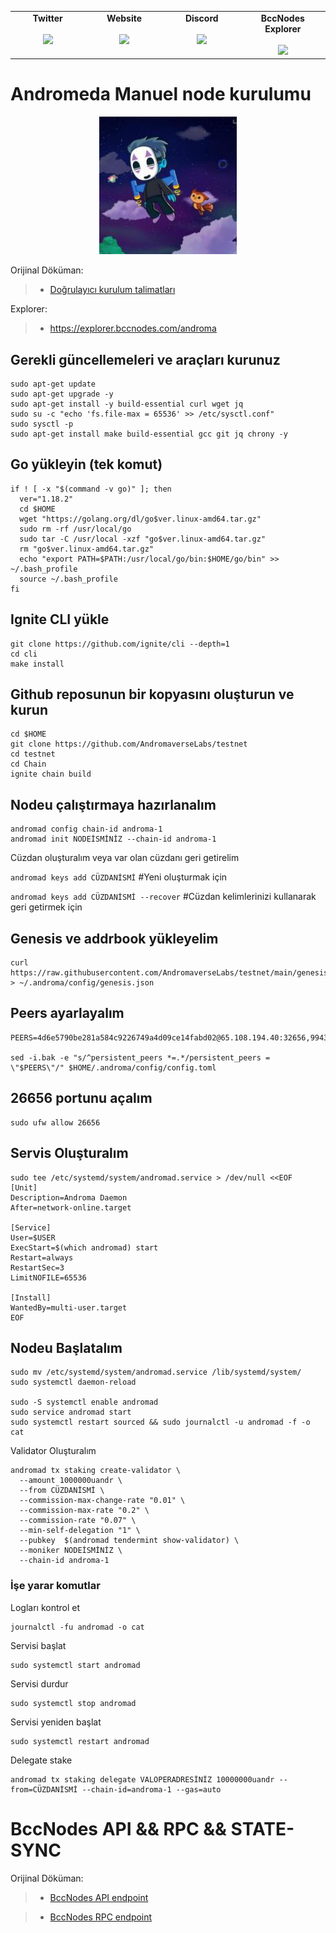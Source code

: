 <table width="900px" align="center">
    <tbody>
        <tr valign="top">
            <td width="300px" align="center">
            <span><strong>Twitter</strong></span><br><br />
            <a href="https://twitter.com/bccnodes" target="_blank" rel="noopener noreferrer">
            <img height="70px" src="https://github.com/berkcaNode/berkcaNode/blob/main/twitter.png">
            </td>
            <td width="300px" align="center">
            <span><strong>Website</strong></span><br><br />
            <a href="https://bccnodes.com/" target="_blank" rel="noopener noreferrer">
            <img height="70px" src="https://github.com/berkcaNode/berkcaNode/blob/main/web.png">
            </td>
            <td width="300px" align="center">
            <span><strong>Discord</strong></span><br><br />
            <a href="https://discord.gg/sXPSXw8dUa" target="_blank" rel="noopener noreferrer">
            <img height="70px" src="https://github.com/berkcaNode/berkcaNode/blob/main/discord.png">
            </td>
            <td width="300px" align="center">
            <span><strong>BccNodes Explorer</strong></span><br><br />
            <a href="https://explorer.bccnodes.com/" target="_blank" rel="noopener noreferrer">
            <img height="70px" src="https://github.com/berkcaNode/berkcaNode/blob/main/exp%20(1).png">
            </td>
        </tr>
    </tbody>
</table>

# Andromeda Manuel node kurulumu

<p align="center">
  <img height="220" height="auto" src="andro.jpeg">
</p>

Orijinal Döküman:
>- [Doğrulayıcı kurulum talimatları](https://github.com/AndromaverseLabs/testnet)

Explorer:
>- https://explorer.bccnodes.com/androma


## Gerekli güncellemeleri ve araçları kurunuz
```
sudo apt-get update
sudo apt-get upgrade -y
sudo apt-get install -y build-essential curl wget jq
sudo su -c "echo 'fs.file-max = 65536' >> /etc/sysctl.conf"
sudo sysctl -p
sudo apt-get install make build-essential gcc git jq chrony -y
```

## Go yükleyin (tek komut)
```
if ! [ -x "$(command -v go)" ]; then
  ver="1.18.2"
  cd $HOME
  wget "https://golang.org/dl/go$ver.linux-amd64.tar.gz"
  sudo rm -rf /usr/local/go
  sudo tar -C /usr/local -xzf "go$ver.linux-amd64.tar.gz"
  rm "go$ver.linux-amd64.tar.gz"
  echo "export PATH=$PATH:/usr/local/go/bin:$HOME/go/bin" >> ~/.bash_profile
  source ~/.bash_profile
fi
```

## Ignite CLI yükle
```
git clone https://github.com/ignite/cli --depth=1
cd cli 
make install
```

## Github reposunun bir kopyasını oluşturun ve kurun
```
cd $HOME
git clone https://github.com/AndromaverseLabs/testnet
cd testnet
cd Chain
ignite chain build

```

## Nodeu çalıştırmaya hazırlanalım
```
andromad config chain-id androma-1
andromad init NODEİSMİNİZ --chain-id androma-1
```
Cüzdan oluşturalım veya var olan cüzdanı geri getirelim

```andromad keys add CÜZDANİSMİ```             #Yeni oluşturmak için

``` andromad keys add CÜZDANİSMİ --recover ``` #Cüzdan kelimlerinizi kullanarak geri getirmek için



## Genesis ve addrbook yükleyelim
```
curl https://raw.githubusercontent.com/AndromaverseLabs/testnet/main/genesis.json > ~/.androma/config/genesis.json
```

## Peers ayarlayalım
```
PEERS=4d6e5790be281a584c9226749a4d09ce14fabd02@65.108.194.40:32656,9943fed25f830a8c0eaa63efa9e637c1875bfdc8@38.242.219.158:26656,93d68953fa8760fa8491de31385f24fd397169c3@54.37.131.8:26656,9693ecb10399e10e679d269b539895253f6641e4@44.192.114.118:26656,600410eead9d886603399808ed741ea03ee34c58@3.138.138.247:26656,1b8c61cd6953892408abb2f899e6d0904cfaf36c@195.201.165.123:21076,73a679ef0a381ec15b20dca64f91b1bd0781308a@65.109.53.53:05656,5ea3936c216086937677764fbf4a2326fdb7fc6f@185.182.184.200:36656,121ed0e634e58465024d1958638193313cf07cfc@143.244.172.72:26656,fc6f7914e4beb4b5278e7ba32ec2abde97cd8082@65.109.28.177:26656,a2bfc0fb6b3c2c25577008a97b1fbf1e5df8b7c6@149.102.157.96:56656,5d216c9ed005a1c6ef4d60463c28bf1776cde600@77.52.182.194:26656

sed -i.bak -e "s/^persistent_peers *=.*/persistent_peers = \"$PEERS\"/" $HOME/.androma/config/config.toml
```

## 26656 portunu açalım
```
sudo ufw allow 26656
```

## Servis Oluşturalım
```
sudo tee /etc/systemd/system/andromad.service > /dev/null <<EOF
[Unit]
Description=Androma Daemon
After=network-online.target

[Service]
User=$USER
ExecStart=$(which andromad) start
Restart=always
RestartSec=3
LimitNOFILE=65536

[Install]
WantedBy=multi-user.target
EOF
```

## Nodeu Başlatalım
```
sudo mv /etc/systemd/system/andromad.service /lib/systemd/system/
sudo systemctl daemon-reload

sudo -S systemctl enable andromad
sudo service andromad start
sudo systemctl restart sourced && sudo journalctl -u andromad -f -o cat
```

Validator Oluşturalım
```
andromad tx staking create-validator \
  --amount 1000000uandr \
  --from CÜZDANİSMİ \
  --commission-max-change-rate "0.01" \
  --commission-max-rate "0.2" \
  --commission-rate "0.07" \
  --min-self-delegation "1" \
  --pubkey  $(andromad tendermint show-validator) \
  --moniker NODEİSMİNİZ \
  --chain-id androma-1
```

### İşe yarar komutlar
Logları kontrol et
```
journalctl -fu andromad -o cat
```

Servisi başlat
```
sudo systemctl start andromad
```

Servisi durdur
```
sudo systemctl stop andromad 
```

Servisi yeniden başlat
```
sudo systemctl restart andromad 
```
Delegate stake
```
andromad tx staking delegate VALOPERADRESİNİZ 10000000uandr --from=CÜZDANİSMİ --chain-id=androma-1 --gas=auto
```

# BccNodes API && RPC && STATE-SYNC

Orijinal Döküman:
>- [BccNodes API endpoint](https://andro.api.bccnodes.com/)

>- [BccNodes RPC endpoint](https://andro.rpc.bccnodes.com/)
